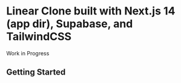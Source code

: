 # Linear Clone built with Next.js 14 (app dir), Supabase, and TailwindCSS

Work in Progress

## Getting Started